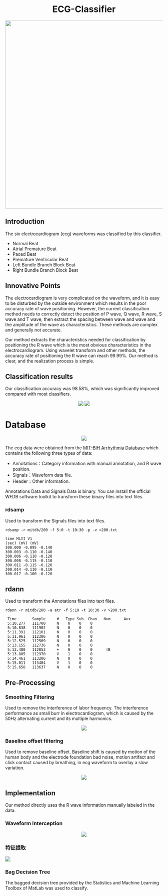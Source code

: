 <div align="center">
    <h1>ECG-Classifier</h1>
    <img src="Pics/1.gif" width="600px">
</div>



## Introduction

The six electrocardiogram (ecg) waveforms was classified by this classifier. 

- Normal Beat
- Atrial Premature Beat
- Paced Beat
- Premature Ventricular Beat
- Left Bundle Branch Block Beat
- Right Bundle Branch Block Beat

## Innovative Points

The electrocardiogram is very complicated on the waveform, and it is easy to be disturbed by the outside environment which results in the poor accuracy rate of wave positioning. However, the current classification method needs to correctly detect the position of P wave, Q wave, R wave, S wave and T wave, then extract the spacing between wave and wave and the amplitude of the wave as characteristics. These methods are complex and generally not accurate.

Our method extracts the characteristics needed for classification by positioning the R wave which is the most obvious characteristics in the electrocardiogram. Using wavelet transform and other methods, the accuracy rate of positioning the R wave can reach 99.99%. Our method is clear, and the realization process is simple.

## Classification results

Our classification accuracy was 98.58%, which was significantly improved compared with most classifiers.



<div align="center">
    <img src="Pics/result-chart.png">
    <img src="Pics/result-table.png">
</div>

# Database

<div align="center">
    <img src="Pics/ecg.png">
</div>

The ecg data were obtained from the [MIT-BIH Arrhythmia Database](https://www.physionet.org/physiobank/database/mitdb/) which contains the following three types of data:

- Annotations：Category information with manual annotation, and R wave position.
- Signals：Waveform data file.
- Header：Other information.

Annotations Data and Signals Data is binary. You can install the official WFDB software toolkit to transform these binary files into text files.

### rdsamp

Used to transform the Signals files into text files.

```
rdsamp -r mitdb/200 -f 5:0 -t 10:30 -p -v >200.txt
```

```
time MLII V1
(sec) (mV) (mV)
300.000 -0.095 -0.140
300.003 -0.110 -0.140
300.006 -0.110 -0.120
300.008 -0.115 -0.110
300.011 -0.115 -0.120
300.014 -0.110 -0.110
300.017 -0.100 -0.120
```

## rdann

Used to transform the Annotations files into text files.

```
rdann -r mitdb/200 -a atr -f 5:10 -t 10:30 -v >200.txt
```

```
 Time       Sample     #   Type Sub  Chan   Num      Aux
 5:10.277   111700     N    0    0    0
 5:10.838   111902     N    0    0    0
 5:11.391   112101     N    0    0    0
 5:11.961   112306     N    0    0    0
 5:12.525   112509     N    0    0    0
 5:13.155   112736     N    0    0    0
 5:13.480   112853     +    0    0    0      (B
 5:13.805   112970     V    1    0    0
 5:14.461   113206     N    0    0    0
 5:15.011   113404     V    1    0    0
 5:15.658   113637     N    0    0    0
```

## Pre-Processing

### Smoothing Filtering

Used to remove the interference of labor frequency. The interference performance as small burr in electrocardiogram, which is caused by the 50Hz alternating current and its multiple harmonics.

<div align="center">
    <img src="Pics/noise.png">
</div>

### Baseline offset filtering

Used to remove baseline offset. Baseline shift is caused by motion of the human body and the electrode foundation bad noise, motion artifact and click contact caused by breathing, in ecg waveform to overlay a slow variation.

<div align="center">
    <img src="Pics/line_drift.png">
</div>

## Implementation

Our method directly uses the R wave information manually labeled in the data.

### Waveform Interception

<div align="center">
    <img src="Pics/wave.png">
</div>

### 特征提取

![](Pics/3.png)

### Bag Decision Tree

The bagged decision tree provided by the Statistics and Machine Learning Toolbox of MatLab was used to classify.
